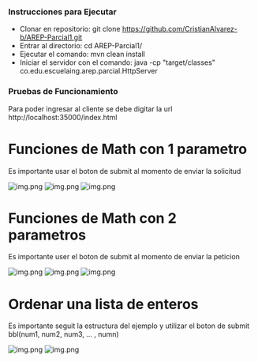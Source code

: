### Instrucciones para Ejecutar

- Clonar en repositorio:
    git clone https://github.com/CristianAlvarez-b/AREP-Parcial1.git
- Entrar al directorio:
   cd AREP-Parcial1/
- Ejecutar el comando:
    mvn clean install
- Iniciar el servidor con el comando:
  java -cp "target/classes" co.edu.escuelaing.arep.parcial.HttpServer
### Pruebas de Funcionamiento
Para poder ingresar al cliente se debe digitar la url
http://localhost:35000/index.html
# Funciones de Math con 1 parametro
Es importante usar el boton de submit al momento de enviar la solicitud

![img.png](src/main/resources/static/img/img.png)
![img.png](src/main/resources/static/img/img1.png)
![img.png](src/main/resources/static/img/img2.png)

# Funciones de Math con 2 parametros

Es importante user el boton de submit al momento de enviar la peticion

![img.png](src/main/resources/static/img/img3.png)
![img.png](src/main/resources/static/img/img4.png)
![img.png](src/main/resources/static/img/img5.png)

# Ordenar una lista de enteros
Es importante seguit la estructura del ejemplo y utilizar el boton de submit
bbl(num1, num2, num3, ... , numn)

![img.png](src/main/resources/static/img/img6.png)
![img.png](src/main/resources/static/img/img7.png)



